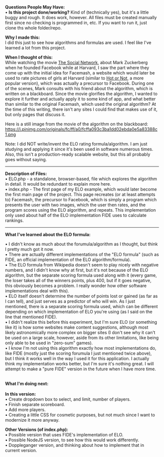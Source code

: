 <strong>Questions People May Have:</strong><br />
• <strong>Is this project done/working?</strong> Kind of (technically yes), but it's a little buggy and rough.  It does work, however.  All files must be created manually first since no checking is programmed in, etc.  If you want to run it, just clone ths whole folder/repo.<br/>

<strong>Why I made this:</strong><br />
I did this just to see how algorithms and formulas are used.  I feel like I've learned a lot from this project.

<strong>When I thought of this:</strong><br />
While watching the movie <a href="https://www.imdb.com/title/tt1285016/">The Social Network</a>, about Mark Zuckerberg when he founded Facebook while at Harvard, I saw the part where they come up with the initial idea for Facemash, a website which would later be used to rate pictures of girls at Harvard (similar to <a href="https://en.wikipedia.org/wiki/Hot_or_Not">Hot or Not</a>, a more popular version), which was actually a precursor to Facebook.  During one of the scenes, Mark consults with his friend about the algorithm, which is written on a blackboard.  Since the movie glorifies the algorithm, I wanted to explore it further and actually apply it to some kind of app, and what better than similar to the original Facemash, which used the original algorithm?  At the time of this writing, there isn't any sites I could find that makes use of it, but only pages that discuss it.

Here is a still image from the movie of the algorithm on the blackboard: https://i.pinimg.com/originals/fc/ff/a0/fcffa093c3ba1dd02ebda0e5a83388c1.png

Note:  I did NOT write/invent the ELO rating formula/algorithm.  I am just studying and applying it since it's been used in software numerous times.  Also, this isn't a production-ready scalable website, but this all probably goes without saying.

<hr>

<strong>Description of Files:</strong><br />
• ELO.php - a standalone, browser-based, file which explores the algorithm in detail.  It would be redundant to explain more here.<br />
• index.php - The first page of my ELO example, which would later become the first main page of the project.  This page recreates (or at least attempts to) Facemash, the precursor to Facebook, which is simply a program which presents the user with two images, which the user then rates, and the program scores using the ELO algorithm, and repeats.  This implementation only used about half of the ELO implementation FIDE uses to calculate rankings.

<hr>

<strong>What I've learned about the ELO formula:</strong><br />

• I didn't know as much about the forumula/algorithm as I thought, but think I pretty much got it now.<br/>
• There are actually different implementations of the "ELO formula" (such as FIDE, an official implementation of the ELO algorithm/formula).<br/>
• The ELO formula from Wikipedia doesn't seem to play nicely with negative numbers, and I didn't know why at first, but it's not because of the ELO algorithm, but the separate scoring formula used along with it (every game, the loser takes all of the winners points, plus 400, but if it goes negative, this obviously becomes a problem.  I really wonder how other software implementations deal with this).<br />
• ELO itself doesn't determine the number of points lost or gained (as far as I can tell), and just serves as a predictor of who will win.  As I just mentioned, there is a separate scoring formula used, which can be different depending on which implementation of ELO you're using (as I said on the line that mentioned FIDE).<br />
• I didn't realize this before this experiment, but I'm sure ELO (or something like it) is how some websites make content suggestions, although most likely astronomically more complex on bigger sites (I don't see why it can't be used on a large scale, however, aside from its other limitations, like being only able to be used in "zero-sum" games).<br />
• I know I'm not using this algorithm exactly how most implementations do, like FIDE (mostly just the scoring forumula I just mentioned twice above), but I think it works well in the way I used it for this application.  I actually think my implementation works better, but I'm sure it's nothing great.  I will attempt to make a "pure FIDE" version in the future when I have more time.<br /><br />

<strong>What I'm doing next:</strong><br /><br />
<strong>In this version:</strong><br />
• Create dropdown box to select, and limit, number of players.<br />
• Finish separate scoreboard.<br />
• Add more players.<br />
• Creating a little CSS for cosmetic purposes, but not much since I want to modernize it more anyway.<br />

<strong>Other Versions (of index.php):</strong><br />
• Possible version that uses FIDE's implementation of ELO.<br />
• Possible NodeJS version, to see how this would work differently.<br />
• Doppleganger version, and thinking about how to implement that in current version.<br/>
<br />
